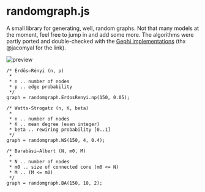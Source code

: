 randomgraph.js
==============

A small library for generating, well, random graphs. Not that many
models at the moment, feel free to jump in and add some more. The algorithms
were partly ported and double-checked with the [Gephi implementations](https://github.com/cbartosiak/gephi-plugins/tree/complex-generators/ComplexGeneratorPlugin/src/org/gephi/io/complexgenerator/plugin) (thx @jacomyal for the link).

![preview](http://vis4.net/tmp/screenshots/screenshot%202013-10-17%20um%2016.55.10.png)

```javascriot
/* Erdős–Rényi (n, p)
 *
 * n .. number of nodes
 * p .. edge probability
 */
graph = randomgraph.ErdosRenyi.np(150, 0.05);

/* Watts-Strogatz (n, K, beta)
 *
 * n .. number of nodes
 * K .. mean degree (even integer)
 * beta .. rewiring probability [0..1]
 */
graph = randomgraph.WS(150, 4, 0.4);

/* Barabási–Albert (N, m0, M)
 *
 * N .. number of nodes
 * m0 .. size of connected core (m0 <= N)
 * M .. (M <= m0)
 */
graph = randomgraph.BA(150, 10, 2);

```
